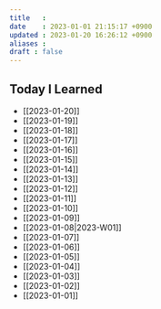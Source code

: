 ```yaml
---
title   : 
date    : 2023-01-01 21:15:17 +0900
updated : 2023-01-20 16:26:12 +0900
aliases : 
draft : false
---
```

## Today I Learned
- [[2023-01-20]]
- [[2023-01-19]]
- [[2023-01-18]]
- [[2023-01-17]]
- [[2023-01-16]]
- [[2023-01-15]]
- [[2023-01-14]]
- [[2023-01-13]]
- [[2023-01-12]]
- [[2023-01-11]] 
- [[2023-01-10]]
- [[2023-01-09]]
- [[2023-01-08|2023-W01]]
- [[2023-01-07]]
- [[2023-01-06]]
- [[2023-01-05]]
- [[2023-01-04]]
- [[2023-01-03]]
- [[2023-01-02]]
- [[2023-01-01]]
